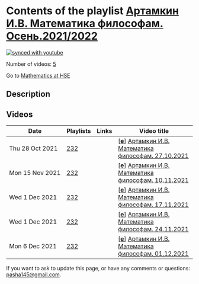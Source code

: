 # Contents of the playlist [Артамкин И.В. Математика философам. Осень.2021/2022](https://www.youtube.com/playlist?list=PLq3E5oubNNoDfXakYCTAXW0BpykbBZnlf)

[![synced with youtube](https://img.shields.io/github/last-commit/mathphysschool/mathphysschool.github.io/autoupdate1?label=synced%20with%20youtube)](https://github.com/mathphysschool/mathphysschool.github.io/commits/autoupdate1)

Number of videos: [5](#videos)

Go to [Mathematics at HSE](../README.md)

## Description



## Videos

|Date|Playlists|Links|Video title|
|---|---|---|---|
| Thu&nbsp;28&nbsp;Oct&nbsp;2021 | [232](../playlists/232 "Артамкин И.В. Математика философам. Осень.2021/2022") |  | [[**e**](https://studio.youtube.com/video/bC6g8aevKao/edit "Edit")] [Артамкин И.В. Математика философам. 27.10.2021](https://www.youtube.com/watch?v=bC6g8aevKao&list=PLq3E5oubNNoDfXakYCTAXW0BpykbBZnlf) |
| Mon&nbsp;15&nbsp;Nov&nbsp;2021 | [232](../playlists/232 "Артамкин И.В. Математика философам. Осень.2021/2022") |  | [[**e**](https://studio.youtube.com/video/iZPnLgEuAKY/edit "Edit")] [Артамкин И.В. Математика философам. 10.11.2021](https://www.youtube.com/watch?v=iZPnLgEuAKY&list=PLq3E5oubNNoDfXakYCTAXW0BpykbBZnlf) |
| Wed&nbsp;1&nbsp;Dec&nbsp;2021 | [232](../playlists/232 "Артамкин И.В. Математика философам. Осень.2021/2022") |  | [[**e**](https://studio.youtube.com/video/o16ckGGxucc/edit "Edit")] [Артамкин И.В. Математика философам. 17.11.2021](https://www.youtube.com/watch?v=o16ckGGxucc&list=PLq3E5oubNNoDfXakYCTAXW0BpykbBZnlf) |
| Wed&nbsp;1&nbsp;Dec&nbsp;2021 | [232](../playlists/232 "Артамкин И.В. Математика философам. Осень.2021/2022") |  | [[**e**](https://studio.youtube.com/video/X5escnq1GzE/edit "Edit")] [Артамкин И.В. Математика философам. 24.11.2021](https://www.youtube.com/watch?v=X5escnq1GzE&list=PLq3E5oubNNoDfXakYCTAXW0BpykbBZnlf) |
| Mon&nbsp;6&nbsp;Dec&nbsp;2021 | [232](../playlists/232 "Артамкин И.В. Математика философам. Осень.2021/2022") |  | [[**e**](https://studio.youtube.com/video/lsjw6KSGJ8M/edit "Edit")] [Артамкин И.В. Математика философам. 01.12.2021](https://www.youtube.com/watch?v=lsjw6KSGJ8M&list=PLq3E5oubNNoDfXakYCTAXW0BpykbBZnlf) |


 If you want to ask to update this page, or have any comments or questions: <pasha145@gmail.com>.
